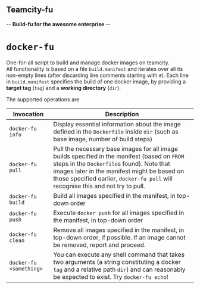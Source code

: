 Teamcity-fu
-----------
-- __Build-fu for the awesome enterprise__ --

<!-- insert here: a gnu eating a lambda -->

# `docker-fu`

One-for-all script to build and manage docker images on teamcity.  
All functionality is based on a file `build.manifest` and iterates over all its
non-empty lines (after discarding line comments starting with `#`).
Each line in `build.manifest` specifies the build of one docker image, by
providing a __target tag__ (`tag`) and a __working directory__ (`dir`).

<!-- TODO knock off a manifest description from the `tooling.docker` repo -->

The supported operations are

Invocation       | Description
-----------------|------------------------------------------------
`docker-fu info` | Display essential information about the image defined in the `Dockerfile` inside `dir` (such as base image, number of build steps)
`docker-fu pull` | Pull the necessary base images for all image builds specified in the manifest (based on `FROM` steps in the `Dockerfile`s found).  Note that images later in the manifest might be based on those specified earlier, `docker-fu pull` will recognise this and not try to pull.
`docker-fu build`| Build all images specified in the manifest, in top-down order
`docker-fu push` | Execute `docker push` for all images specified in the manifest, in top-down order
`docker-fu clean`| Remove all images specified in the manifest, in top-down order, if possible. If an image cannot be removed, report and proceed.
`docker-fu <something>`| You can execute any shell command that takes two arguments (a string constituting a docker `tag` and a relative path `dir`) and can reasonably be expected to exist. Try `docker-fu echo`!

